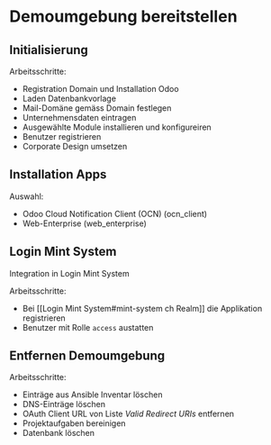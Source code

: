 # Demoumgebung bereitstellen
## Initialisierung
Arbeitsschritte:
* Registration Domain und Installation Odoo
* Laden Datenbankvorlage
* Mail-Domäne gemäss Domain festlegen
* Unternehmensdaten eintragen
* Ausgewählte Module installieren und konfigureiren
* Benutzer registrieren
* Corporate Design umsetzen

## Installation Apps
Auswahl:
* Odoo Cloud Notification Client (OCN) (ocn_client)
* Web-Enterprise (web_enterprise)

## Login Mint System
Integration in Login Mint System

Arbeitsschritte:
* Bei [[Login Mint System#mint-system ch Realm]] die Applikation registrieren
* Benutzer mit Rolle `access` austatten

## Entfernen Demoumgebung
Arbeitsschritte:
* Einträge aus Ansible Inventar löschen
* DNS-Einträge löschen
* OAuth Client URL von Liste *Valid Redirect URIs* entfernen
* Projektaufgaben bereinigen
* Datenbank löschen